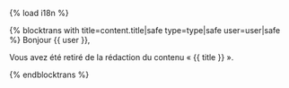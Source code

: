 {% load i18n %}

{% blocktrans with title=content.title|safe type=type|safe user=user|safe %}
Bonjour {{ user }},

Vous avez été retiré de la rédaction du contenu « {{ title }} ».

{%  endblocktrans %}
